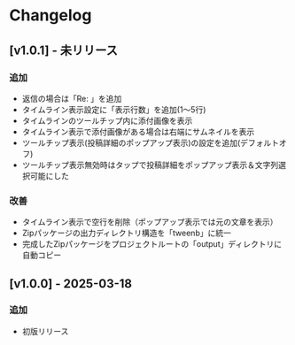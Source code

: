 # Changelog

## [v1.0.1] - 未リリース

### 追加

- 返信の場合は「Re: 」を追加
- タイムライン表示設定に「表示行数」を追加(1～5行)
- タイムラインのツールチップ内に添付画像を表示
- タイムライン表示で添付画像がある場合は右端にサムネイルを表示
- ツールチップ表示(投稿詳細のポップアップ表示)の設定を追加(デフォルトオフ)
- ツールチップ表示無効時はタップで投稿詳細をポップアップ表示＆文字列選択可能にした

### 改善

- タイムライン表示で空行を削除（ポップアップ表示では元の文章を表示）
- Zipパッケージの出力ディレクトリ構造を「tweenb」に統一
- 完成したZipパッケージをプロジェクトルートの「output」ディレクトリに自動コピー

## [v1.0.0] - 2025-03-18

### 追加

- 初版リリース 